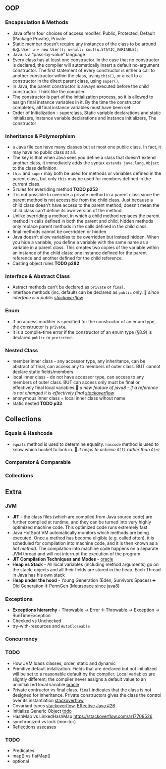 ## OOP
### Encapsulation & Methods
- Java offers four choices of access modifer: Public, Protected, Default (Package Private), Private
- Static member doesn’t require any instances of the class to be around e.g. `User u = new User(); u=null; sout(u.STATIC_VARIABLE);`
- Java is a “pass-by-value” language
- Every class has at least one constructor. In the case that no constructor is declared, the compiler will automatically insert a default no-argument constructor. The first statement of every constructor is either a call to another constructor within the class, using `this()`, or a call to a constructor in the direct parent class, using `super()`.
- In Java, the parent constructor is always executed before the child constructor. Think like the compiler.
- The constructor is part of the initialization process, so it is allowed to assign final instance variables in it. By the time the constructor completes, all final instance variables must have been set.
- Order of Initialization - superclass, Static variable declarations and static initializers, Instance variable declarations and instance initializers, The constructor


### Inheritance & Polymorphism
- a Java  file can have many classes but at most one public class. In fact, it may have no public class at all.
- The key is that when Java sees you define a class that doesn’t extend another class, it immediately adds the syntax `extends java.lang.Object` to the class definition.
- `this` and `super` may both be used for methods or variables defined in the parent class, but only `this` may be used for members defined in the current class.
- 5 rules for everriding method __TODO p253__
- it is not possible to override a private method in a parent class since the parent method is not accessible from the child class. Just because a child class doesn’t have access to the parent method, doesn’t mean the child class can’t define its own version of the method.
- Unlike overriding a method, in which a child method replaces the parent method in calls defined in both the parent and child, hidden methods only replace parent methods in the calls defined in the child class.
- final methods cannot be overridden or hidden
- Java doesn’t allow variables to be overridden but instead hidden. When you hide a variable, you define a variable with the same name as a variable in a parent class. This creates two copies of the variable within an instance of the child class: one instance defined for the parent reference and another defined for the child reference.
- Casting object rules __TODO p282__

### Interface & Abstract Class
- Astract methods can't be declared as `private` or `final`.
- Interface methods (inc. default) can be declared as `public` only. :thought_balloon: *since interface is a public [stackoverflow](https://stackoverflow.com/a/9614756)*

### Enum
- If no access modifier is specified for the constructor of an enum type, the constructor is `private`.
- It is a compile-time error if the constructor of an enum type (§8.9) is declared `public` or `protected`.

### Nested Class
- member inner class - any accessor type, any inheritance, can be abstract of final, can access any to members of outer class. BUT cannot declare static fields/members
- local inner class - do not have accessor type, can access to any members of outer class. BUT can access only must be final or effectively final local variables :thought_balloon: *a new feature of java8 - if a reference is not changed it is effectively final [stackoverflow](https://stackoverflow.com/a/20938132)*
- anonymous inner class = local inner class wihout name
- static nested
__TODO p33__

## Collections
### Equals & Hashcode
- `equals` method is used to determine equality. `hascode` method is used to know which bucket to look in. :thought_balloon: *it helps to achieve `O(1)` rather than `O(n)`*
### Comparator & Comparable
### Collections

## Extra
### JVM
- **JIT** - the class files (which are compiled from Java source code) are further compiled at runtime, and they can be turned into very highly optimized machine code. This optimized code runs extremely fast.
- Java HotSpot VM automatically monitors which methods are being executed. Once a method has become eligible (e.g. called often), it is scheduled for compilation into machine code, and it is then known as a *hot method*. The compilation into machine code happens on a separate JVM thread and will not interrupt the execution of the program.
- **JIT Compilation Techniques and Modes** - [oracle](http://www.oracle.com/technetwork/articles/java/architect-evans-pt1-2266278.html)
- **Heap vs Stack** - All local variables (including method arguments) go on the stack; objects and all their fields are stored in the heap. Each Thread in Java has his own stack
- **Heap under the hood** - Young Generation (Eden, Survivors Spaces) :heavy_plus_sign: Old Generation :heavy_plus_sign: PermGen (Metaspace since java8)

### Exceptions
- **Exceptions hierarchy** - Throwable -> Error :heavy_plus_sign: Throwable -> Exception -> RunTimeException
- Checked vs Unchecked
- try-with-resources and `AutoCloseable`
### Concurrency

### TODO
- How JVM loads classes, order, static and dynamic
- Primitive default initalization. Fields that are declared but not initialized will be set to a reasonable default by the compiler. Local variables are slightly different; the compiler never assigns a default value to an uninitialized local variable [oracle](https://docs.oracle.com/javase/tutorial/java/nutsandbolts/datatypes.html)
- Private contructor vs final class. `final` indicates that the class is not designed for inheritance. Private constructors gives the class the control over its instantiation [stackoverflow](https://stackoverflow.com/a/18523297)
- Covariant types [stackoverflow](https://stackoverflow.com/a/18666878), [Effective Java #26](#)
- Initialize Generic Object [todo](https://stackoverflow.com/questions/1090458/instantiating-a-generic-class-in-java)
- HashMap vs LinkedHashMap https://stackoverflow.com/a/17708526
- synchronized vs lock (monitor)
- Reflections usecases

### TODO
- Predicates
- map() vs flatMap()
- optional

